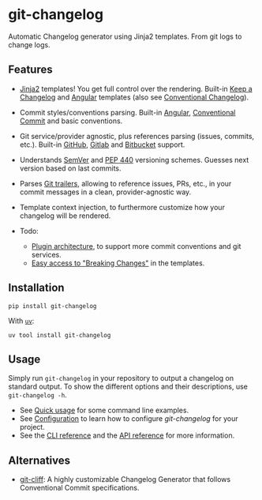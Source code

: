 # git-changelog

Automatic Changelog generator using Jinja2 templates. From git logs to change logs.

## Features

- [Jinja2](http://jinja.pocoo.org/) templates! You get full control over the rendering. Built-in [Keep a Changelog](http://keepachangelog.com/en/1.0.0/) and [Angular](https://github.com/angular/angular/blob/master/CHANGELOG.md) templates (also see [Conventional Changelog](https://github.com/conventional-changelog/conventional-changelog)).

- Commit styles/conventions parsing. Built-in [Angular](https://github.com/angular/angular/blob/master/CONTRIBUTING.md#commit), [Conventional Commit](https://www.conventionalcommits.org/en/v1.0.0/) and basic conventions.

- Git service/provider agnostic, plus references parsing (issues, commits, etc.). Built-in [GitHub](https://help.github.com/articles/autolinked-references-and-urls/), [Gitlab](https://docs.gitlab.com/ce/user/markdown.html#special-gitlab-references) and [Bitbucket](https://support.atlassian.com/bitbucket-cloud/docs/markup-comments) support.

- Understands [SemVer](http://semver.org/spec/v2.0.0.html) and [PEP 440](https://peps.python.org/pep-0440/) versioning schemes. Guesses next version based on last commits.

- Parses [Git trailers](https://git-scm.com/docs/git-interpret-trailers), allowing to reference issues, PRs, etc., in your commit messages in a clean, provider-agnostic way.

- Template context injection, to furthermore customize how your changelog will be rendered.

- Todo:

  - [Plugin architecture](https://github.com/pawamoy/git-changelog/issues/19), to support more commit conventions and git services.
  - [Easy access to "Breaking Changes"](https://github.com/pawamoy/git-changelog/issues/14) in the templates.

## Installation

```
pip install git-changelog
```

With [`uv`](https://docs.astral.sh/uv/):

```
uv tool install git-changelog
```

## Usage

Simply run `git-changelog` in your repository to output a changelog on standard output. To show the different options and their descriptions, use `git-changelog -h`.

- See [Quick usage](http://pawamoy.github.io/git-changelog/usage/#quick-usage) for some command line examples.
- See [Configuration](https://pawamoy.github.io/git-changelog/usage/#configuration-files) to learn how to configure *git-changelog* for your project.
- See the [CLI reference](https://pawamoy.github.io/git-changelog/cli) and the [API reference](https://pawamoy.github.io/git-changelog/reference) for more information.

## Alternatives

- [git-cliff](https://github.com/orhun/git-cliff): A highly customizable Changelog Generator that follows Conventional Commit specifications.
